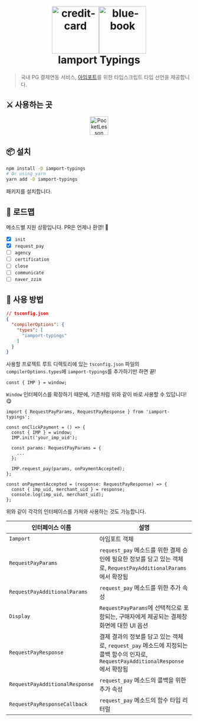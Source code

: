 <h1 align="center">
  <img alt="credit-card" src="https://emojipedia-us.s3.amazonaws.com/source/microsoft-teams/337/credit-card_1f4b3.png" width="128px" /><img alt="blue-book" src="https://emojipedia-us.s3.amazonaws.com/source/microsoft-teams/337/man-mage_1f9d9-200d-2642-fe0f.png" width="128px" /> <br />
  Iamport Typings
</h1>

> 국내 PG 결제연동 서비스, [아임포트](https://www.iamport.kr/)를 위한 타입스크립트 타입 선언을 제공합니다.

## ⚔️ 사용하는 곳

<p align="center">
  <a href="https://pocketlesson.com">
      <picture>
         <img src="https://user-images.githubusercontent.com/7247848/148687957-9102924d-5282-4526-a8c6-baddd9f26c39.png" align="center" height="50" alt="PocketLesson" hspace="16">
      </picture>
   </a>
</p>

## 📦 설치

```bash
npm install -D iamport-typings
# Or using yarn
yarn add -D iamport-typings
```

패키지를 설치합니다.

## 📌 로드맵
메소드별 지원 상황입니다. PR은 언제나 환영! 🙌

- [x] `init`
- [x] `request_pay`
- [ ] `agency`
- [ ] `certification`
- [ ] `close`
- [ ] `communicate`
- [ ] `naver_zzim`

## 🚀 사용 방법

```json
// tsconfig.json
{
  "compilerOptions": {
    "types": [
      "iamport-typings"
    ]
  }
}
```

사용할 프로젝트 루트 디렉토리에 있는 `tsconfig.json` 파일의 `compilerOptions.types`에 `iamport-typings`를 추가하기만 하면 끝!

```tsx
const { IMP } = window;
```

`Window` 인터페이스를 확장하기 때문에, 기존처럼 위와 같이 바로 사용할 수 있답니다! 😋

```tsx
import { RequestPayParams, RequestPayResponse } from 'iamport-typings';

const onClickPayment = () => {
  const { IMP } = window;
  IMP.init('your_imp_uid');

  const params: RequestPayParams = {
    ...
  };

  IMP.request_pay(params, onPaymentAccepted);
};

const onPaymentAccepted = (response: RequestPayResponse) => {
  const { imp_uid, merchant_uid } = response;
  console.log(imp_uid, merchant_uid);
};
```

위와 같이 각각의 인터페이스를 가져와 사용하는 것도 가능합니다.

| 인터페이스 이름 | 설명 |
| ----------- | --- |
| `Iamport` | 아임포트 객체 |
| `RequestPayParams` | `request_pay` 메소드를 위한 결제 승인에 필요한 정보를 담고 있는 객체로, `RequestPayAdditionalParams`에서 확장됨 |
| `RequestPayAdditionalParams` | `request_pay` 메소드를 위한 추가 속성 |
| `Display` | `RequestPayParams`에 선택적으로 포함되는, 구매자에게 제공되는 결제창 화면에 대한 UI 옵션 |
| `RequestPayResponse` | 결제 결과의 정보를 담고 있는 객체로, `request_pay` 메소드에 지정되는 콜백 함수의 인자로, `RequestPayAdditionalResponse`에서 확장됨 |
| `RequestPayAdditionalResponse` | `request_pay` 메소드의 콜백을 위한 추가 속성 |
| `RequestPayResponseCallback` | `request_pay` 메소드의 함수 타입 리터럴 |

